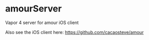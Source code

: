 # amourServer
Vapor 4 server for amour iOS client

Also see the iOS client here:
https://github.com/cacaosteve/amour
